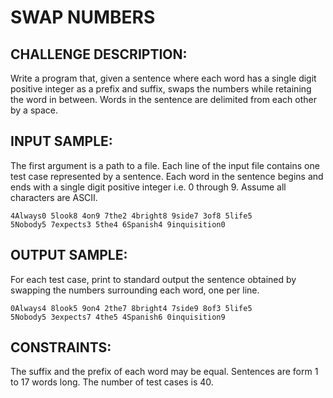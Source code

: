 SWAP NUMBERS
============

CHALLENGE DESCRIPTION:
----------------------

Write a program that, given a sentence where each word has a single digit positive integer as a prefix and suffix, swaps the numbers while retaining the word in between. Words in the sentence are delimited from each other by a space.

INPUT SAMPLE:
-------------

The first argument is a path to a file. Each line of the input file contains one test case represented by a sentence. Each word in the sentence begins and ends with a single digit positive integer i.e. 0 through 9. Assume all characters are ASCII.

	4Always0 5look8 4on9 7the2 4bright8 9side7 3of8 5life5
	5Nobody5 7expects3 5the4 6Spanish4 9inquisition0

OUTPUT SAMPLE:
--------------

For each test case, print to standard output the sentence obtained by swapping the numbers surrounding each word, one per line.

	0Always4 8look5 9on4 2the7 8bright4 7side9 8of3 5life5
	5Nobody5 3expects7 4the5 4Spanish6 0inquisition9

CONSTRAINTS:
------------

The suffix and the prefix of each word may be equal.
Sentences are form 1 to 17 words long.
The number of test cases is 40.